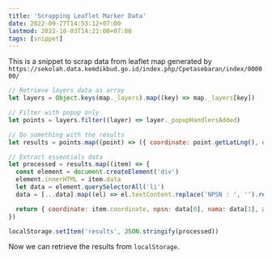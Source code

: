 ```yaml
---
title: 'Scrapping Leaflet Marker Data'
date: 2022-09-27T14:53:12+07:00
lastmod: 2022-10-03T14:21:00+07:00
tags: [snippet]
---
```


This is a snippet to scrap data from leaflet map generated by `https://sekolah.data.kemdikbud.go.id/index.php/Cpetasebaran/index/000000/`

```javascript
// Retrieve layers data as array
let layers = Object.keys(map._layers).map((key) => map._layers[key])

// Filter with popup only
let points = layers.filter((layer) => layer._popupHandlersAdded)

// Do something with the results
let results = points.map((point) => ({ coordinate: point.getLatLng(), data: point.getPopup().getContent() }))

// Extract essentials data
let processed = results.map((item) => {
  const element = document.createElement('div')
  element.innerHTML = item.data
  let data = element.querySelectorAll('li')
  data = [...data].map((el) => el.textContent.replace('NPSN : ', '').replace('Alamat : ', ''))

  return { coordinate: item.coordinate, npsn: data[0], nama: data[1], alamat: data[2] }
})

localStorage.setItem('results', JSON.stringify(processed))
```

Now we can retrieve the results from `localStorage`.
